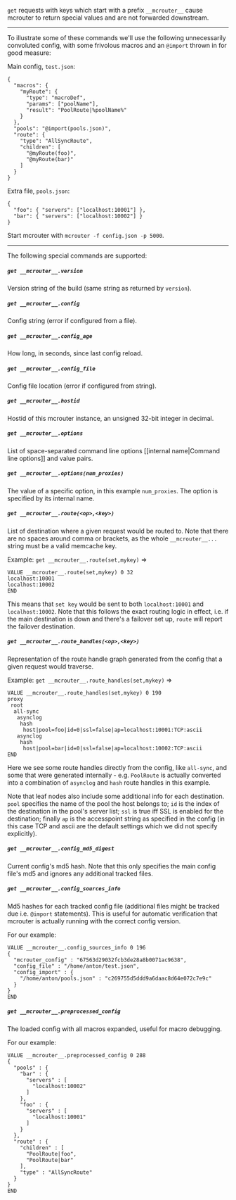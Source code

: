 `get` requests with keys which start with a prefix `__mcrouter__` cause mcrouter to return special values and are not forwarded downstream.

***

To illustrate some of these commands we'll use the following unnecessarily convoluted config, with some frivolous macros and an `@import` thrown in for good measure:

Main config, `test.json`:
```
{
  "macros": {
    "myRoute": {
      "type": "macroDef",
      "params": ["poolName"],
      "result": "PoolRoute|%poolName%"
    }
  },
  "pools": "@import(pools.json)",
  "route": {
    "type": "AllSyncRoute",
    "children": [
      "@myRoute(foo)",
      "@myRoute(bar)"
    ]
  }
}
```

Extra file, `pools.json`:
```
{
  "foo": { "servers": ["localhost:10001"] },
  "bar": { "servers": ["localhost:10002"] }
}
```

Start mcrouter with `mcrouter -f config.json -p 5000`.

***

The following special commands are supported:

##### `get __mcrouter__.version`
Version string of the build (same string as returned by `version`).

##### `get __mcrouter__.config`
Config string (error if configured from a file).

##### `get __mcrouter__.config_age`
How long, in seconds, since last config reload.

##### `get __mcrouter__.config_file`
Config file location (error if configured from string).

##### `get __mcrouter__.hostid`
Hostid of this mcrouter instance, an unsigned 32-bit integer in decimal.

##### `get __mcrouter__.options`
List of space-separated command line options [[internal name|Command line options]] and value pairs.

##### `get __mcrouter__.options(num_proxies)`
The value of a specific option, in this example `num_proxies`. The option is specified by its internal name.

##### `get __mcrouter__.route(<op>,<key>)`
List of destination where a given request would be routed to. Note that there are no spaces around comma or brackets, as the whole `__mcrouter__...` string must be a valid memcache key.

  Example: `get __mcrouter__.route(set,mykey)` =>
  
  ```
  VALUE __mcrouter__.route(set,mykey) 0 32
  localhost:10001
  localhost:10002
  END
  ```

  This means that `set key` would be sent to both `localhost:10001` and `localhost:10002`.  Note that this follows the exact routing logic in effect, i.e. if the main destination is down and there's a failover set up, `route` will report the failover destination.

##### `get __mcrouter__.route_handles(<op>,<key>)`
Representation of the route handle graph generated from the config that a given request would traverse.

  Example: `get __mcrouter__.route_handles(set,mykey)` =>

  ```
  VALUE __mcrouter__.route_handles(set,mykey) 0 190
  proxy
   root
    all-sync
     asynclog
      hash
       host|pool=foo|id=0|ssl=false|ap=localhost:10001:TCP:ascii
     asynclog
      hash
       host|pool=bar|id=0|ssl=false|ap=localhost:10002:TCP:ascii
  END
  ```
  
  Here we see some route handles directly from the config, like `all-sync`, and some that were generated internally - e.g. `PoolRoute` is actually converted into a combination of `asynclog` and `hash` route handles in this example.

  Note that leaf nodes also include some additional info for each destination.  `pool` specifies the name of the pool the host belongs to; `id` is the index of the destination in the pool's server list; `ssl` is true iff SSL is enabled for the destination; finally `ap` is the accesspoint string as specified in the config (in this case TCP and ascii are the default settings which we did not specify explicitly).

##### `get __mcrouter__.config_md5_digest`
Current config's md5 hash.  Note that this only specifies the main config file's md5 and ignores any additional tracked files.

##### `get __mcrouter__.config_sources_info`
Md5 hashes for each tracked config file (additional files might be tracked due i.e. `@import` statements).  This is useful for automatic verification that mcrouter is actually running with the correct config version.

  For our example:
  ```
  VALUE __mcrouter__.config_sources_info 0 196
  {
    "mcrouter_config" : "67563d29032fcb3de28a8b0071ac9638",
    "config_file" : "/home/anton/test.json",
    "config_import" : {
      "/home/anton/pools.json" : "c269755d5ddd9a6daac8d64e072c7e9c"
    }
  }
  END
  ```

##### `get __mcrouter__.preprocessed_config`
The loaded config with all macros expanded, useful for macro debugging.

  For our example:
  ```
  VALUE __mcrouter__.preprocessed_config 0 288
  {
    "pools" : {
      "bar" : {
        "servers" : [
          "localhost:10002"
        ]
      },
      "foo" : {
        "servers" : [
          "localhost:10001"
        ]
      }
    },
    "route" : {
      "children" : [
        "PoolRoute|foo",
        "PoolRoute|bar"
      ],
      "type" : "AllSyncRoute"
    }
  }
  END
  ```